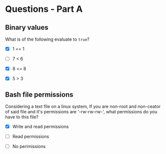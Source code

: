 # Questions - Part A

## Binary values

What is of the following evaluate to `true`?
- [x] 1 == 1
- [ ] 7 < 6
- [x] 8 <= 8
- [x] 5 > 3


## Bash file permissions

Considering a text file on a linux system, If you are non-root and non-ceator of said file and it's permissions are '-rw-rw-rw-', what permissions do you have to this file?

- [x] Write and read permissions
- [ ] Read permissions
- [ ] No perimissions

